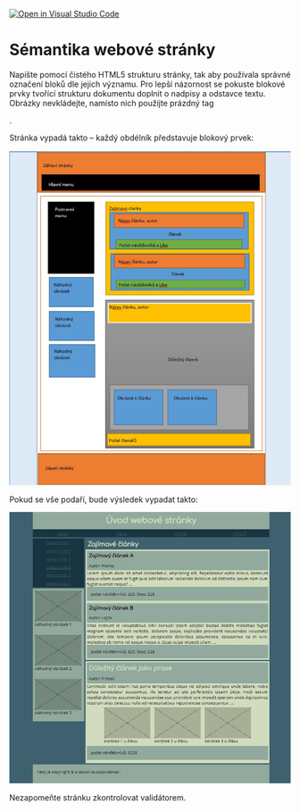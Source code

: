 [![Open in Visual Studio Code](https://classroom.github.com/assets/open-in-vscode-f059dc9a6f8d3a56e377f745f24479a46679e63a5d9fe6f495e02850cd0d8118.svg)](https://classroom.github.com/online_ide?assignment_repo_id=6557506&assignment_repo_type=AssignmentRepo)
# Sémantika webové stránky

Napište pomocí čistého HTML5 strukturu stránky, tak aby používala správné označení bloků dle jejich významu. Pro lepší názornost se pokuste blokové prvky tvořící strukturu dokumentu doplnit o nadpisy a odstavce textu.  Obrázky nevkládejte, namísto nich použijte prázdný tag <div>.

Stránka vypadá takto – každý obdélník představuje blokový prvek:

![Struktura](screenshots/structure.jpg)

Pokud se vše podaří, bude výsledek vypadat takto:

![Struktura](screenshots/screen.jpg)

Nezapomeňte stránku zkontrolovat validátorem.